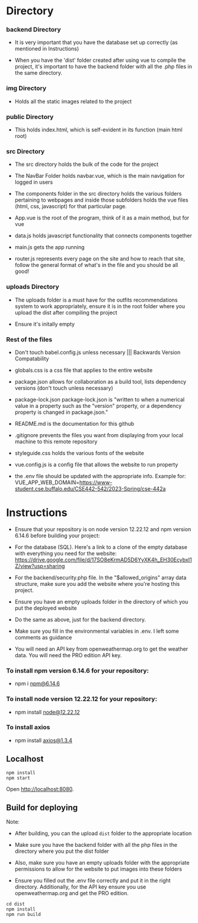 # Directory

### backend Directory
* It is very important that you have the database set up correctly (as mentioned in Instructions)

* When you have the 'dist' folder created after using vue to compile the project, it's important to have the backend folder with all the .php files in the same directory.

### img Directory

* Holds all the static images related to the project

### public Directory

* This holds index.html, which is self-evident in its function (main html root)

### src Directory

* The src directory holds the bulk of the code for the project

* The NavBar Folder holds navbar.vue, which is the main navigation for logged in users

* The components folder in the src directory holds the various folders pertaining to webpages and inside those subfolders holds the vue files (html, css, javascript) for that particular page.

* App.vue is the root of the program, think of it as a main method, but for vue


* data.js holds javascript functionality that connects components together


* main.js gets the app running


* router.js represents every page on the site and how to reach that site, follow the general format of what's in the file and you should be all good!

### uploads Directory
* The uploads folder is a must have for the outfits recommendations system to work appropriately, ensure it is in the root folder where you upload the dist after compiling the project

* Ensure it's initally empty
  
### Rest of the files

* Don't touch babel.config.js unless necessary ||| Backwards Version Compatability

* globals.css is a css file that applies to the entire website

* package.json allows for collaboration as a build tool, lists dependency versions (don't touch unless necessary)

* package-lock.json package-lock.json is "written to when a numerical value in a property such as the "version" property, or a dependency property is changed in package.json."

* README.md is the documentation for this github

* .gitignore prevents the files you want from displaying from your local machine to this remote repository

* styleguide.css holds the various fonts of the website

* vue.config.js is a config file that allows the website to run property

* the .env file should be updated with the appropriate info. Example for: VUE_APP_WEB_DOMAIN=https://www-student.cse.buffalo.edu/CSE442-542/2023-Spring/cse-442a

# Instructions

* Ensure that your repository is on node version 12.22.12 and npm version 6.14.6 before building your project:

* For the database (SQL). Here's a link to a clone of the empty database with everything you need for the website: https://drive.google.com/file/d/17SO8eKrmAD5D6YyXK4h_EH30EcybxI1Z/view?usp=sharing

* For the backend/security.php file. In the "$allowed_origins" array data structure, make sure you add the website where you're hosting this project.

* Ensure you have an empty uploads folder in the directory of which you put the deployed website 

* Do the same as above, just for the backend directory. 

* Make sure you fill in the environmental variables in .env. I left some comments as guidance

* You will need an API key from openweathermap.org to get the weather data. You will need the PRO edition API key.



### To install npm version 6.14.6 for your repository:
* npm i npm@6.14.6

### To install node version 12.22.12 for your repository:
* npm install node@12.22.12

### To install axios 
* npm install axios@1.3.4

## Localhost

```
npm install
npm start
```

Open [http://localhost:8080](http://localhost:8080).


## Build for deploying

Note: 
* After building, you can the upload `dist` folder to the appropriate location

* Make sure you have the backend folder with all the php files in the directory where you put the dist folder

* Also, make sure you have an empty uploads folder with the appropriate permissions to allow for the website to put images into these folders

* Ensure you filled out the .env file correctly and put it in the right directory. Additionally, for the API key ensure you use openweathermap.org and get the PRO edition.


```
cd dist
npm install
npm run build
```
